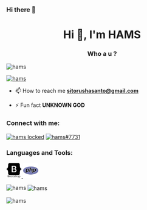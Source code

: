 ### Hi there 👋

<!--
**HAMSSSSS/HAMSSSSS** is a ✨ _special_ ✨ repository because its `README.md` (this file) appears on your GitHub profile.

Here are some ideas to get you started:

- 🔭 I’m currently working on ...
- 🌱 I’m currently learning ...
- 👯 I’m looking to collaborate on ...
- 🤔 I’m looking for help with ...
- 💬 Ask me about ...
- 📫 How to reach me: ...
- 😄 Pronouns: ...
- ⚡ Fun fact: ...
-->

<h1 align="center">Hi 👋, I'm HAMS</h1>
<h3 align="center">Who a u ?</h3>

<p align="left"> <img src="https://komarev.com/ghpvc/?username=hams&label=Profile%20views&color=0e75b6&style=flat" alt="hams" /> </p>

<p align="left"> <a href="https://github.com/ryo-ma/github-profile-trophy"><img src="https://github-profile-trophy.vercel.app/?username=hams" alt="hams" /></a> </p>

- 📫 How to reach me **sitorushasanto@gmail.com**

- ⚡ Fun fact **UNKNOWN GOD**

<h3 align="left">Connect with me:</h3>
<p align="left">
<a href="https://fb.com/hams locked" target="blank"><img align="center" src="https://raw.githubusercontent.com/rahuldkjain/github-profile-readme-generator/master/src/images/icons/Social/facebook.svg" alt="hams locked" height="30" width="40" /></a>
<a href="https://discord.gg/hams#7731" target="blank"><img align="center" src="https://raw.githubusercontent.com/rahuldkjain/github-profile-readme-generator/master/src/images/icons/Social/discord.svg" alt="hams#7731" height="30" width="40" /></a>
</p>

<h3 align="left">Languages and Tools:</h3>
<p align="left"> <a href="https://getbootstrap.com" target="_blank" rel="noreferrer"> <img src="https://raw.githubusercontent.com/devicons/devicon/master/icons/bootstrap/bootstrap-plain-wordmark.svg" alt="bootstrap" width="40" height="40"/> </a> <a href="https://www.php.net" target="_blank" rel="noreferrer"> <img src="https://raw.githubusercontent.com/devicons/devicon/master/icons/php/php-original.svg" alt="php" width="40" height="40"/> </a> </p>

<p><img align="left" src="https://github-readme-stats.vercel.app/api/top-langs?username=hams&show_icons=true&locale=en&layout=compact" alt="hams" /></p>

<p>&nbsp;<img align="center" src="https://github-readme-stats.vercel.app/api?username=hams&show_icons=true&locale=en" alt="hams" /></p>

<p><img align="center" src="https://github-readme-streak-stats.herokuapp.com/?user=hams&" alt="hams" /></p>
